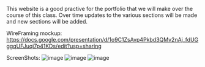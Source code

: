 This website is a good practive for the portfolio that we will make over the course of this class. 
Over time updates to the various sections will be made and new sections will be added. 

WireFraming mockup: https://docs.google.com/presentation/d/1o9C1ZsAvp4Pkbd3QMv2nAj_fdUGggqUFJuqi7p41KDs/edit?usp=sharing

ScreenShots:
    ![image](https://user-images.githubusercontent.com/89677641/134848912-904e598f-ab26-47b7-ad67-bd23521ebcee.png)
![image](https://user-images.githubusercontent.com/89677641/134848968-69abef07-3b86-4e9a-b3f1-69401288777c.png)
![image](https://user-images.githubusercontent.com/89677641/134849019-8fac9900-6165-43bf-9c23-c5795d1334f8.png)